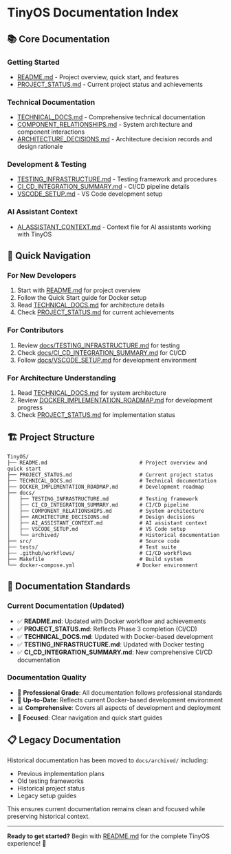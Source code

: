 # TinyOS Documentation Index

## 📚 Core Documentation

### **Getting Started**

- [README.md](../README.md) - Project overview, quick start, and features
- [PROJECT_STATUS.md](../PROJECT_STATUS.md) - Current project status and achievements

### **Technical Documentation**

- [TECHNICAL_DOCS.md](../TECHNICAL_DOCS.md) - Comprehensive technical documentation
- [COMPONENT_RELATIONSHIPS.md](COMPONENT_RELATIONSHIPS.md) - System architecture and component interactions
- [ARCHITECTURE_DECISIONS.md](ARCHITECTURE_DECISIONS.md) - Architecture decision records and design rationale

### **Development & Testing**

- [TESTING_INFRASTRUCTURE.md](TESTING_INFRASTRUCTURE.md) - Testing framework and procedures
- [CI_CD_INTEGRATION_SUMMARY.md](CI_CD_INTEGRATION_SUMMARY.md) - CI/CD pipeline details
- [VSCODE_SETUP.md](VSCODE_SETUP.md) - VS Code development setup

### **AI Assistant Context**

- [AI_ASSISTANT_CONTEXT.md](AI_ASSISTANT_CONTEXT.md) - Context file for AI assistants working with TinyOS

## 🚀 Quick Navigation

### **For New Developers**

1. Start with [README.md](README.md) for project overview
2. Follow the Quick Start guide for Docker setup
3. Read [TECHNICAL_DOCS.md](TECHNICAL_DOCS.md) for architecture details
4. Check [PROJECT_STATUS.md](PROJECT_STATUS.md) for current achievements

### **For Contributors**

1. Review [docs/TESTING_INFRASTRUCTURE.md](docs/TESTING_INFRASTRUCTURE.md) for testing
2. Check [docs/CI_CD_INTEGRATION_SUMMARY.md](docs/CI_CD_INTEGRATION_SUMMARY.md) for CI/CD
3. Follow [docs/VSCODE_SETUP.md](docs/VSCODE_SETUP.md) for development environment

### **For Architecture Understanding**

1. Read [TECHNICAL_DOCS.md](TECHNICAL_DOCS.md) for system architecture
2. Review [DOCKER_IMPLEMENTATION_ROADMAP.md](DOCKER_IMPLEMENTATION_ROADMAP.md) for development progress
3. Check [PROJECT_STATUS.md](PROJECT_STATUS.md) for implementation status

## 🏗️ Project Structure

```text
TinyOS/
├── README.md                              # Project overview and quick start
├── PROJECT_STATUS.md                      # Current project status
├── TECHNICAL_DOCS.md                      # Technical documentation
├── DOCKER_IMPLEMENTATION_ROADMAP.md       # Development roadmap
├── docs/
│   ├── TESTING_INFRASTRUCTURE.md          # Testing framework
│   ├── CI_CD_INTEGRATION_SUMMARY.md       # CI/CD pipeline
│   ├── COMPONENT_RELATIONSHIPS.md         # System architecture
│   ├── ARCHITECTURE_DECISIONS.md          # Design decisions
│   ├── AI_ASSISTANT_CONTEXT.md            # AI assistant context
│   ├── VSCODE_SETUP.md                    # VS Code setup
│   └── archived/                          # Historical documentation
├── src/                                   # Source code
├── tests/                                 # Test suite
├── .github/workflows/                     # CI/CD workflows
├── Makefile                               # Build system
└── docker-compose.yml                    # Docker environment
```

## 🎯 Documentation Standards

### **Current Documentation (Updated)**

- ✅ **README.md**: Updated with Docker workflow and achievements
- ✅ **PROJECT_STATUS.md**: Reflects Phase 3 completion (CI/CD)
- ✅ **TECHNICAL_DOCS.md**: Updated with Docker-based development
- ✅ **TESTING_INFRASTRUCTURE.md**: Updated with Docker testing
- ✅ **CI_CD_INTEGRATION_SUMMARY.md**: New comprehensive CI/CD documentation

### **Documentation Quality**

- 📝 **Professional Grade**: All documentation follows professional standards
- 🔄 **Up-to-Date**: Reflects current Docker-based development environment
- 📊 **Comprehensive**: Covers all aspects of development and deployment
- 🎯 **Focused**: Clear navigation and quick start guides

## 📋 Legacy Documentation

Historical documentation has been moved to `docs/archived/` including:

- Previous implementation plans
- Old testing frameworks
- Historical project status
- Legacy setup guides

This ensures current documentation remains clean and focused while preserving historical context.

---

**Ready to get started?** Begin with [README.md](README.md) for the complete TinyOS experience! 🚀
